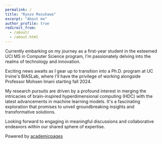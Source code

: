 ```yaml
---
permalink: /
title: "Ryozo Masukawa"
excerpt: "About me"
author_profile: true
redirect_from: 
  - /about/
  - /about.html
---
```


Currently embarking on my journey as a first-year student in the esteemed UCI MS in Computer Science program, I'm passionately delving into the realms of technology and innovation.

Exciting news awaits as I gear up to transition into a Ph.D. program at UC Irvine's BIASLab, where I'll have the privilege of working alongside Professor Mohsen Imani starting fall 2024.

My research pursuits are driven by a profound interest in merging the intricacies of brain-inspired hyperdimensional computing (HDC) with the latest advancements in machine learning models. It's a fascinating exploration that promises to unveil groundbreaking insights and transformative solutions.

Looking forward to engaging in meaningful discussions and collaborative endeavors within our shared sphere of expertise.

Powered by [academicpages](https://github.com/academicpages/academicpages.github.io)
